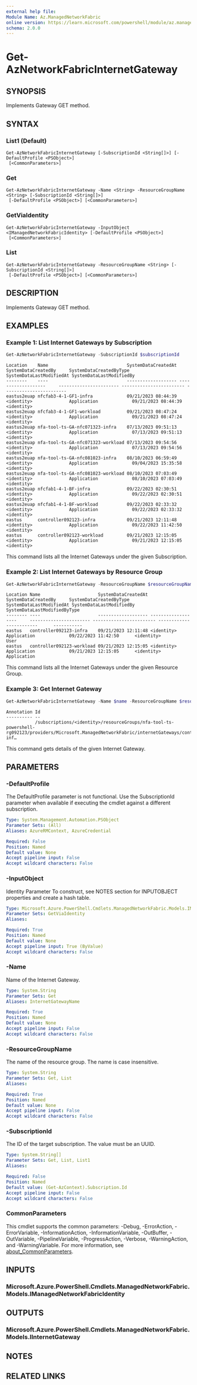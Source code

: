 ```yaml
---
external help file:
Module Name: Az.ManagedNetworkFabric
online version: https://learn.microsoft.com/powershell/module/az.managednetworkfabric/get-aznetworkfabricinternetgateway
schema: 2.0.0
---
```


# Get-AzNetworkFabricInternetGateway

## SYNOPSIS
Implements Gateway GET method.

## SYNTAX

### List1 (Default)
```
Get-AzNetworkFabricInternetGateway [-SubscriptionId <String[]>] [-DefaultProfile <PSObject>]
 [<CommonParameters>]
```

### Get
```
Get-AzNetworkFabricInternetGateway -Name <String> -ResourceGroupName <String> [-SubscriptionId <String[]>]
 [-DefaultProfile <PSObject>] [<CommonParameters>]
```

### GetViaIdentity
```
Get-AzNetworkFabricInternetGateway -InputObject <IManagedNetworkFabricIdentity> [-DefaultProfile <PSObject>]
 [<CommonParameters>]
```

### List
```
Get-AzNetworkFabricInternetGateway -ResourceGroupName <String> [-SubscriptionId <String[]>]
 [-DefaultProfile <PSObject>] [<CommonParameters>]
```

## DESCRIPTION
Implements Gateway GET method.

## EXAMPLES

### Example 1: List Internet Gateways by Subscription
```powershell
Get-AzNetworkFabricInternetGateway -SubscriptionId $subscriptionId
```

```output
Location    Name                              SystemDataCreatedAt SystemDataCreatedBy     SystemDataCreatedByType SystemDataLastModifiedAt SystemDataLastModifiedBy
--------    ----                              ------------------- -------------------     ----------------------- ------------------------ ------------------------
eastus2euap nfcfab3-4-1-GF1-infra             09/21/2023 08:44:39 <identity>              Application             09/21/2023 08:44:39      <identity>
eastus2euap nfcfab3-4-1-GF1-workload          09/21/2023 08:47:24 <identity>              Application             09/21/2023 08:47:24      <identity>
eastus2euap nfa-tool-ts-GA-nfc071323-infra    07/13/2023 09:51:13 <identity>              Application             07/13/2023 09:51:13      <identity>
eastus2euap nfa-tool-ts-GA-nfc071323-workload 07/13/2023 09:54:56 <identity>              Application             07/13/2023 09:54:56      <identity>
eastus2euap nfa-tool-ts-GA-nfc081023-infra    08/10/2023 06:59:49 <identity>              Application             09/04/2023 15:35:58      <identity>
eastus2euap nfa-tool-ts-GA-nfc081023-workload 08/10/2023 07:03:49 <identity>              Application             08/10/2023 07:03:49      <identity>
eastus2euap nfcfab1-4-1-BF-infra              09/22/2023 02:30:51 <identity>              Application             09/22/2023 02:30:51      <identity>
eastus2euap nfcfab1-4-1-BF-workload           09/22/2023 02:33:32 <identity>              Application             09/22/2023 02:33:32      <identity>
eastus      controller092123-infra            09/21/2023 12:11:48 <identity>              Application             09/22/2023 11:42:50      <identity>
eastus      controller092123-workload         09/21/2023 12:15:05 <identity>              Application             09/21/2023 12:15:05      <identity>
```

This command lists all the Internet Gateways under the given Subscription.

### Example 2: List Internet Gateways by Resource Group
```powershell
Get-AzNetworkFabricInternetGateway -ResourceGroupName $resourceGroupName
```

```output
Location Name                      SystemDataCreatedAt SystemDataCreatedBy     SystemDataCreatedByType SystemDataLastModifiedAt SystemDataLastModifiedBy      SystemDataLastModifiedByType
-------- ----                      ------------------- -------------------     ----------------------- ------------------------ ------------------------      -----------
eastus   controller092123-infra    09/21/2023 12:11:48 <identity>              Application             09/22/2023 11:42:50      <identity>                    User
eastus   controller092123-workload 09/21/2023 12:15:05 <identity>              Application             09/21/2023 12:15:05      <identity>                    Application
```

This command lists all the Internet Gateways under the given Resource Group.

### Example 3: Get Internet Gateway
```powershell
Get-AzNetworkFabricInternetGateway -Name $name -ResourceGroupName $resourceGroupName
```

```output
Annotation Id
---------- --
           /subscriptions/<identity>/resourceGroups/nfa-tool-ts-powershell-rg092123/providers/Microsoft.ManagedNetworkFabric/internetGateways/controller092123-inf…
```

This command gets details of the given Internet Gateway.

## PARAMETERS

### -DefaultProfile
The DefaultProfile parameter is not functional.
Use the SubscriptionId parameter when available if executing the cmdlet against a different subscription.

```yaml
Type: System.Management.Automation.PSObject
Parameter Sets: (All)
Aliases: AzureRMContext, AzureCredential

Required: False
Position: Named
Default value: None
Accept pipeline input: False
Accept wildcard characters: False
```

### -InputObject
Identity Parameter
To construct, see NOTES section for INPUTOBJECT properties and create a hash table.

```yaml
Type: Microsoft.Azure.PowerShell.Cmdlets.ManagedNetworkFabric.Models.IManagedNetworkFabricIdentity
Parameter Sets: GetViaIdentity
Aliases:

Required: True
Position: Named
Default value: None
Accept pipeline input: True (ByValue)
Accept wildcard characters: False
```

### -Name
Name of the Internet Gateway.

```yaml
Type: System.String
Parameter Sets: Get
Aliases: InternetGatewayName

Required: True
Position: Named
Default value: None
Accept pipeline input: False
Accept wildcard characters: False
```

### -ResourceGroupName
The name of the resource group.
The name is case insensitive.

```yaml
Type: System.String
Parameter Sets: Get, List
Aliases:

Required: True
Position: Named
Default value: None
Accept pipeline input: False
Accept wildcard characters: False
```

### -SubscriptionId
The ID of the target subscription.
The value must be an UUID.

```yaml
Type: System.String[]
Parameter Sets: Get, List, List1
Aliases:

Required: False
Position: Named
Default value: (Get-AzContext).Subscription.Id
Accept pipeline input: False
Accept wildcard characters: False
```

### CommonParameters
This cmdlet supports the common parameters: -Debug, -ErrorAction, -ErrorVariable, -InformationAction, -InformationVariable, -OutBuffer, -OutVariable, -PipelineVariable, -ProgressAction, -Verbose, -WarningAction, and -WarningVariable. For more information, see [about_CommonParameters](http://go.microsoft.com/fwlink/?LinkID=113216).

## INPUTS

### Microsoft.Azure.PowerShell.Cmdlets.ManagedNetworkFabric.Models.IManagedNetworkFabricIdentity

## OUTPUTS

### Microsoft.Azure.PowerShell.Cmdlets.ManagedNetworkFabric.Models.IInternetGateway

## NOTES

## RELATED LINKS
